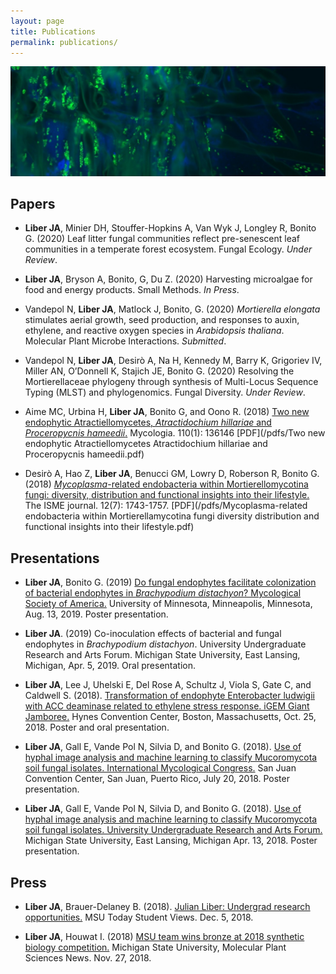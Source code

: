 ```yaml
---
layout: page
title: Publications
permalink: publications/
---
```

![Fluorescent green Enterobacter ludwigii on Brachypodium roots](../images/bacteria_on_roots.jpg)

## Papers

- **Liber JA**, Minier DH, Stouffer-Hopkins A, Van Wyk J, Longley R, Bonito G. (2020) Leaf litter fungal communities reflect pre-senescent leaf communities in a temperate forest ecosystem. Fungal Ecology. *Under Review*.

- **Liber JA**, Bryson A, Bonito, G, Du Z. (2020) Harvesting microalgae for food and energy products. Small Methods. *In Press*.

- Vandepol N, **Liber JA**, Matlock J, Bonito, G. (2020) *Mortierella elongata* stimulates aerial growth, seed production, and responses to auxin, ethylene, and reactive oxygen species in *Arabidopsis thaliana*. Molecular Plant Microbe Interactions. *Submitted*.

- Vandepol N, **Liber JA**, Desirò A, Na H, Kennedy M, Barry K, Grigoriev IV, Miller AN, O’Donnell K, Stajich JE, Bonito G. (2020) Resolving the Mortierellaceae phylogeny through synthesis of Multi-Locus Sequence Typing (MLST) and phylogenomics. Fungal Diversity. *Under Review*.


- Aime MC, Urbina H, **Liber JA**, Bonito G, and Oono R. (2018) [Two new endophytic Atractiellomycetes, <i>Atractidochium hillariae</i> and <i>Proceropycnis hameedii</i>.](https://www.tandfonline.com/doi/abs/10.1080/00275514.2018.1446650) Mycologia. 110(1): 136146 [PDF](/pdfs/Two new endophytic Atractiellomycetes Atractidochium hillariae and Proceropycnis hameedii.pdf)

- Desirò A, Hao Z, **Liber JA**, Benucci GM, Lowry D, Roberson R, Bonito G. (2018) [<i>Mycoplasma</i>-related endobacteria within Mortierellomycotina fungi: diversity, distribution and functional insights into their lifestyle.](https://www.nature.com/articles/s41396-018-0053-9) The ISME journal. 12(7): 1743-1757. [PDF](/pdfs/Mycoplasma-related endobacteria within Mortierellamycotina fungi diversity distribution and functional insights into their lifestyle.pdf)

## Presentations
- **Liber JA**, Bonito G. (2019) [Do fungal endophytes facilitate colonization of bacterial endophytes in <i>Brachypodium distachyon</i>? Mycological Society of America.](/pdfs/Julian_MSA2019_poster.pdf) University of Minnesota, Minneapolis, Minnesota, Aug. 13, 2019. Poster presentation.

- **Liber JA**. (2019) Co-inoculation effects of bacterial and fungal endophytes in <i>Brachypodium distachyon</i>. University Undergraduate Research and Arts Forum. Michigan State University, East Lansing, Michigan, Apr. 5, 2019. Oral presentation.

- **Liber JA**, Lee J, Uhelski E, Del Rose A, Schultz J, Viola S, Gate C, and Caldwell S. (2018). [Transformation of endophyte Enterobacter ludwigii with ACC deaminase related to ethylene stress response. iGEM Giant Jamboree.](/pdfs/2018_iGEM_Jamboree_Poster_UPDATED_Liber.pdf) Hynes Convention Center, Boston, Massachusetts, Oct. 25, 2018. Poster and oral presentation.

- **Liber JA**, Gall E, Vande Pol N, Silvia D, and Bonito G. (2018). [Use of hyphal image analysis and machine learning to classify Mucoromycota soil fungal isolates. International Mycological Congress.](/pdfs/IMC11_Poster_Liber.pdf) San Juan Convention Center, San Juan, Puerto Rico, July 20, 2018. Poster presentation.

- **Liber JA**, Gall E, Vande Pol N, Silvia D, and Bonito G. (2018). [Use of hyphal image analysis and machine learning to classify Mucoromycota soil fungal isolates. University Undergraduate Research and Arts Forum.](/pdfs/UURAF18_Poster.pdf) Michigan State University, East Lansing, Michigan Apr. 13, 2018. Poster presentation.

## Press

- **Liber JA**, Brauer-Delaney B. (2018). [Julian Liber: Undergrad research opportunities.](https://msutoday.msu.edu/360/2018/julian-liber-undergrad-research-opportunities/) MSU Today Student Views. Dec. 5, 2018.

- **Liber JA**, Houwat I. (2018) [MSU team wins bronze at 2018 synthetic biology competition.](https://research.msu.edu/msu-team-wins-bronze-at-2018-synthetic-biology-competition/) Michigan State University, Molecular Plant Sciences News. Nov. 27, 2018.

